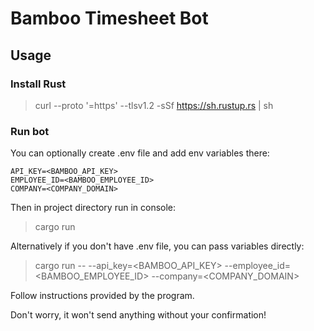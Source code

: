 # Bamboo Timesheet Bot

## Usage

### Install Rust

> curl --proto '=https' --tlsv1.2 -sSf https://sh.rustup.rs | sh

### Run bot


You can optionally create .env file and add env variables there:

```
API_KEY=<BAMBOO_API_KEY> 
EMPLOYEE_ID=<BAMBOO_EMPLOYEE_ID> 
COMPANY=<COMPANY_DOMAIN>
```

Then in project directory run in console: 
> cargo run

Alternatively if you don't have .env file, you can pass variables directly:

> cargo run -- --api_key=<BAMBOO_API_KEY> --employee_id=<BAMBOO_EMPLOYEE_ID> --company=<COMPANY_DOMAIN>

Follow instructions provided by the program.

Don't worry, it won't send anything without your confirmation!